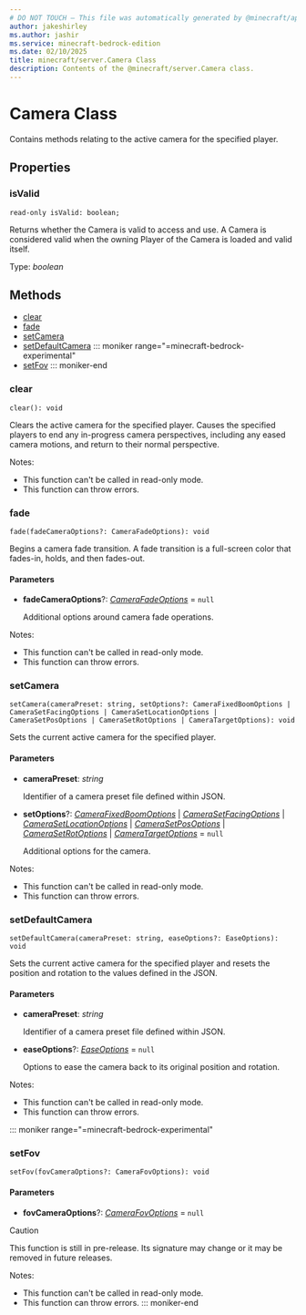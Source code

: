 ```yaml
---
# DO NOT TOUCH — This file was automatically generated by @minecraft/api-docs-generator, to report problems file an issue at https://github.com/Mojang/minecraft-scripting-libraries
author: jakeshirley
ms.author: jashir
ms.service: minecraft-bedrock-edition
ms.date: 02/10/2025
title: minecraft/server.Camera Class
description: Contents of the @minecraft/server.Camera class.
---
```

# Camera Class

Contains methods relating to the active camera for the specified player.

## Properties

### **isValid**
`read-only isValid: boolean;`

Returns whether the Camera is valid to access and use. A Camera is considered valid when the owning Player of the Camera is loaded and valid itself.

Type: *boolean*

## Methods
- [clear](#clear)
- [fade](#fade)
- [setCamera](#setcamera)
- [setDefaultCamera](#setdefaultcamera)
::: moniker range="=minecraft-bedrock-experimental"
- [setFov](#setfov)
::: moniker-end

### **clear**
`
clear(): void
`

Clears the active camera for the specified player. Causes the specified players to end any in-progress camera perspectives, including any eased camera motions, and return to their normal perspective.
  
Notes:
- This function can't be called in read-only mode.
- This function can throw errors.

### **fade**
`
fade(fadeCameraOptions?: CameraFadeOptions): void
`

Begins a camera fade transition. A fade transition is a full-screen color that fades-in, holds, and then fades-out.

#### **Parameters**
- **fadeCameraOptions**?: [*CameraFadeOptions*](CameraFadeOptions.md) = `null`
  
  Additional options around camera fade operations.
  
Notes:
- This function can't be called in read-only mode.
- This function can throw errors.

### **setCamera**
`
setCamera(cameraPreset: string, setOptions?: CameraFixedBoomOptions | CameraSetFacingOptions | CameraSetLocationOptions | CameraSetPosOptions | CameraSetRotOptions | CameraTargetOptions): void
`

Sets the current active camera for the specified player.

#### **Parameters**
- **cameraPreset**: *string*
  
  Identifier of a camera preset file defined within JSON.
- **setOptions**?: [*CameraFixedBoomOptions*](CameraFixedBoomOptions.md) | [*CameraSetFacingOptions*](CameraSetFacingOptions.md) | [*CameraSetLocationOptions*](CameraSetLocationOptions.md) | [*CameraSetPosOptions*](CameraSetPosOptions.md) | [*CameraSetRotOptions*](CameraSetRotOptions.md) | [*CameraTargetOptions*](CameraTargetOptions.md) = `null`
  
  Additional options for the camera.
  
Notes:
- This function can't be called in read-only mode.
- This function can throw errors.

### **setDefaultCamera**
`
setDefaultCamera(cameraPreset: string, easeOptions?: EaseOptions): void
`

Sets the current active camera for the specified player and resets the position and rotation to the values defined in the JSON.

#### **Parameters**
- **cameraPreset**: *string*
  
  Identifier of a camera preset file defined within JSON.
- **easeOptions**?: [*EaseOptions*](EaseOptions.md) = `null`
  
  Options to ease the camera back to its original position and rotation.
  
Notes:
- This function can't be called in read-only mode.
- This function can throw errors.

::: moniker range="=minecraft-bedrock-experimental"
### **setFov**
`
setFov(fovCameraOptions?: CameraFovOptions): void
`

#### **Parameters**
- **fovCameraOptions**?: [*CameraFovOptions*](CameraFovOptions.md) = `null`

> [!CAUTION]
> This function is still in pre-release.  Its signature may change or it may be removed in future releases.
  
Notes:
- This function can't be called in read-only mode.
- This function can throw errors.
::: moniker-end
